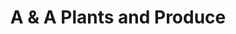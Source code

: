 ---
title: "A & A Plants and Produce"
url: /montgomery/a-and-a-plants-and-produce/
shop: garden centre
---